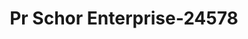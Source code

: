 ---
f_zip-code: 48433
f_state-code: MI
title: Pr Schor Enterprise-24578
f_phone: 810-605-0161
f_city-only: Flushing
f_address: 6379 Kelly Road Flushing
f_location-unique-id: '24578'
slug: pr-schor-enterprise-24578
updated-on: '2024-05-30T13:46:58.046Z'
created-on: '2024-05-30T13:36:59.803Z'
published-on: '2024-05-30T13:54:32.469Z'
f_city-state: cms/city/flushing-mi.md
f_company: cms/company/pr-schor-enterprise.md
f_state: cms/state/michigan.md
layout: '[payday-loan].html'
tags: payday-loan
---
